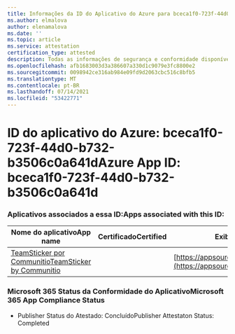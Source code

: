 ```yaml
---
title: Informações da ID do Aplicativo do Azure para bceca1f0-723f-44d0-b732-b3506c0a641d
ms.author: elmalova
author: elenamalova
ms.date: ''
ms.topic: article
ms.service: attestation
certification_type: attested
description: Todas as informações de segurança e conformidade disponíveis para bceca1f0-723f-44d0-b732-b3506c0a641d.
ms.openlocfilehash: afb1683003d3a386607a330d1c9079e3fc8800e2
ms.sourcegitcommit: 0098942ce316ab984e09fd9d2063cbc516c8bfb5
ms.translationtype: MT
ms.contentlocale: pt-BR
ms.lasthandoff: 07/14/2021
ms.locfileid: "53422771"
---
```

# <a name="azure-app-id-bceca1f0-723f-44d0-b732-b3506c0a641d"></a><span data-ttu-id="49738-103">ID do aplicativo do Azure: bceca1f0-723f-44d0-b732-b3506c0a641d</span><span class="sxs-lookup"><span data-stu-id="49738-103">Azure App ID: bceca1f0-723f-44d0-b732-b3506c0a641d</span></span>


### <a name="apps-associated-with-this-id"></a><span data-ttu-id="49738-104">Aplicativos associados a essa ID:</span><span class="sxs-lookup"><span data-stu-id="49738-104">Apps associated with this ID:</span></span>
| <span data-ttu-id="49738-105">**Nome do aplicativo**</span><span class="sxs-lookup"><span data-stu-id="49738-105">**App name**</span></span> | <span data-ttu-id="49738-106">**Certificado**</span><span class="sxs-lookup"><span data-stu-id="49738-106">**Certified**</span></span> | <span data-ttu-id="49738-107">**Exibir no AppSource**</span><span class="sxs-lookup"><span data-stu-id="49738-107">**View in AppSource**</span></span> |
|-|-|-|
| [<span data-ttu-id="49738-108">TeamSticker por Communitio</span><span class="sxs-lookup"><span data-stu-id="49738-108">TeamSticker by Communitio</span></span>](https://docs.microsoft.com/en-us/microsoft-365-app-certification/forward/WA200000894) |  | [https://appsource.microsoft.com/product/office/WA200000894](https://appsource.microsoft.com/product/office/WA200000894) |

### <a name="microsoft-365-app-compliance-status"></a><span data-ttu-id="49738-109">Microsoft 365 Status da Conformidade do Aplicativo</span><span class="sxs-lookup"><span data-stu-id="49738-109">Microsoft 365 App Compliance Status</span></span>
- <span data-ttu-id="49738-110">Publisher Status do Atestado: Concluído</span><span class="sxs-lookup"><span data-stu-id="49738-110">Publisher Attestaton Status: Completed</span></span>
